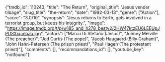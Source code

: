 {"tmdb_id": 110243, "title": "The Return", "original_title": "Jesus vender tilbage", "slug_title": "the-return", "date": "1992-03-13", "genre": ["Action"], "score": "3.0/10", "synopsis": "Jesus returns to Earth, gets involved in a terrorist group, but keeps his integrity.", "image": "https://image.tmdb.org/t/p/w185_and_h278_bestv2/2HW47ktzEU6LEEUpJPD3Xxumoao.jpg", "actors": ["Marco Di Stefano (Jesus)", "Johnny Melville (The preacher)", "Jed Curtis (The pope)", "Jacob Haugaard (Billy Graham)", "John Hahn-Petersen (The prison priest)", "Paul Hagen (The protestant priest)"], "comments": [], "recommandations_id": [], "youtube_key": "notfound"}
